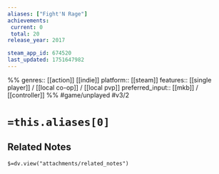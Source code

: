 ```yaml
---
aliases: ["Fight'N Rage"]
achievements:
 current: 0
 total: 20
release_year: 2017

steam_app_id: 674520
last_updated: 1751647982
---
```

%%
genres:: [[action]] [[indie]]
platform:: [[steam]]
features:: [[single player]] / [[local co-op]] / [[local pvp]]
preferred_input:: [[mkb]] / [[controller]]
%%
#game/unplayed
#v3/2

# `=this.aliases[0]`
## Related Notes
`$=dv.view("attachments/related_notes")`